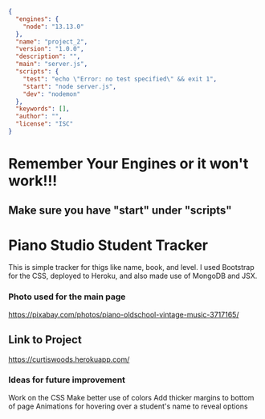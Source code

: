 ```json
{ 
  "engines": {
    "node": "13.13.0"
  },
  "name": "project_2",
  "version": "1.0.0",
  "description": "",
  "main": "server.js",
  "scripts": {
    "test": "echo \"Error: no test specified\" && exit 1",
    "start": "node server.js",
    "dev": "nodemon"
  },
  "keywords": [],
  "author": "",
  "license": "ISC"
}

```

# Remember Your Engines or it won't work!!!

## Make sure you have "start" under "scripts"


# Piano Studio Student Tracker
This is simple tracker for thigs like name, book, and level. I used Bootstrap for the CSS, deployed to Heroku, and also made use of MongoDB and JSX.

### Photo used for the main page
https://pixabay.com/photos/piano-oldschool-vintage-music-3717165/


## Link to Project
https://curtiswoods.herokuapp.com/


### Ideas for future improvement
Work on the CSS 
Make better use of colors
Add thicker margins to bottom of page
Animations for hovering over a student's name to reveal options